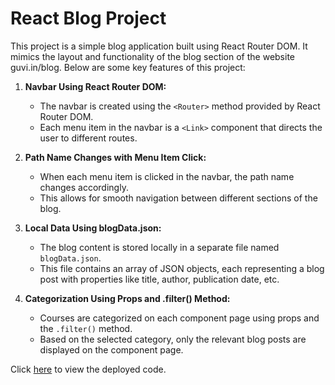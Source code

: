 # React Blog Project

This project is a simple blog application built using React Router DOM. It mimics the layout and functionality of the blog section of the website guvi.in/blog. Below are some key features of this project:

1. **Navbar Using React Router DOM:**
   - The navbar is created using the `<Router>` method provided by React Router DOM.
   - Each menu item in the navbar is a `<Link>` component that directs the user to different routes.

2. **Path Name Changes with Menu Item Click:**
   - When each menu item is clicked in the navbar, the path name changes accordingly.
   - This allows for smooth navigation between different sections of the blog.

3. **Local Data Using blogData.json:**
   - The blog content is stored locally in a separate file named `blogData.json`.
   - This file contains an array of JSON objects, each representing a blog post with properties like title, author, publication date, etc.

4. **Categorization Using Props and .filter() Method:**
   - Courses are categorized on each component page using props and the `.filter()` method.
   - Based on the selected category, only the relevant blog posts are displayed on the component page.

Click [here](https://shark-react-router-guvi-blog.netlify.app/) to view the deployed code.

